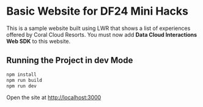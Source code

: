 # Basic Website for DF24 Mini Hacks

This is a sample website built using LWR that shows a list of experiences offered by Coral Cloud Resorts. You must now add **Data Cloud Interactions Web SDK** to this website.

## Running the Project in dev Mode

```bash
npm install
npm run build
npm run dev
```

Open the site at [http://localhost:3000](http://localhost:3000)
